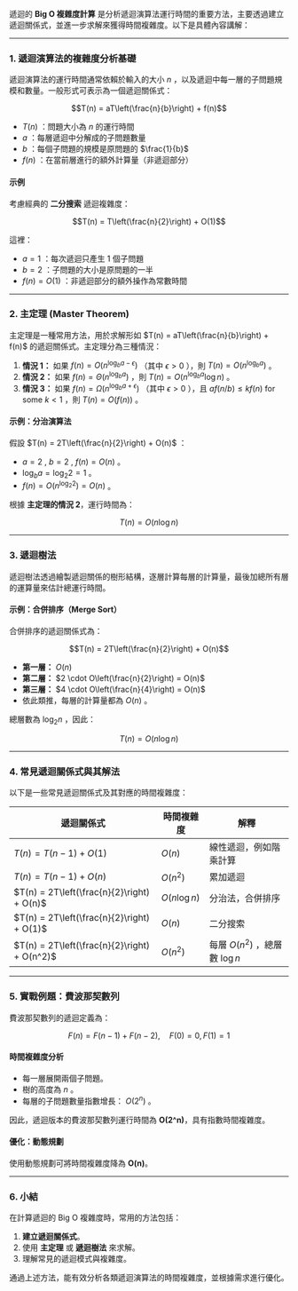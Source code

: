 遞迴的 **Big O 複雜度計算** 是分析遞迴演算法運行時間的重要方法，主要透過建立遞迴關係式，並進一步求解來獲得時間複雜度。以下是具體內容講解：

---

### 1. **遞迴演算法的複雜度分析基礎**
遞迴演算法的運行時間通常依賴於輸入的大小  $`n`$ ，以及遞迴中每一層的子問題規模和數量。一般形式可表示為一個遞迴關係式：


```math
T(n) = aT\left(\frac{n}{b}\right) + f(n)
```


-  $`T(n)`$ ：問題大小為  $`n`$  的運行時間  
-  $`a`$ ：每層遞迴中分解成的子問題數量  
-  $`b`$ ：每個子問題的規模是原問題的  $`\frac{1}{b}`$   
-  $`f(n)`$ ：在當前層進行的額外計算量（非遞迴部分）  

#### **示例**
考慮經典的 **二分搜索** 遞迴複雜度：

```math
T(n) = T\left(\frac{n}{2}\right) + O(1)
```


這裡：
-  $`a = 1`$ ：每次遞迴只產生 1 個子問題  
-  $`b = 2`$ ：子問題的大小是原問題的一半  
-  $`f(n) = O(1)`$ ：非遞迴部分的額外操作為常數時間  

---

### 2. **主定理 (Master Theorem)**
主定理是一種常用方法，用於求解形如  $`T(n) = aT\left(\frac{n}{b}\right) + f(n)`$  的遞迴關係式。主定理分為三種情況：

1. **情況 1：** 如果  $`f(n) = O(n^{\log_b a - \epsilon})`$  （其中  $`\epsilon > 0`$ ），則  $`T(n) = O(n^{\log_b a})`$ 。  
2. **情況 2：** 如果  $`f(n) = \Theta(n^{\log_b a})`$ ，則  $`T(n) = O(n^{\log_b a} \log n)`$ 。  
3. **情況 3：** 如果  $`f(n) = \Omega(n^{\log_b a + \epsilon})`$  （其中  $`\epsilon > 0`$ ），且  $`a f(n/b) \leq kf(n)`$  for some  $`k < 1`$ ，則  $`T(n) = O(f(n))`$ 。

#### **示例：分治演算法**
假設  $`T(n) = 2T\left(\frac{n}{2}\right) + O(n)`$ ：  
-  $`a = 2`$ ,  $`b = 2`$ ,  $`f(n) = O(n)`$ 。  
-  $`\log_b a = \log_2 2 = 1`$ 。  
-  $`f(n) = O(n^{\log_2 2}) = O(n)`$ 。  

根據 **主定理的情況 2**，運行時間為：  

```math
T(n) = O(n \log n)
```


---

### 3. **遞迴樹法**
遞迴樹法透過繪製遞迴關係的樹形結構，逐層計算每層的計算量，最後加總所有層的運算量來估計總運行時間。

#### **示例：合併排序（Merge Sort）**
合併排序的遞迴關係式為：

```math
T(n) = 2T\left(\frac{n}{2}\right) + O(n)
```


- **第一層：**  $`O(n)`$   
- **第二層：**  $`2 \cdot O\left(\frac{n}{2}\right) = O(n)`$   
- **第三層：**  $`4 \cdot O\left(\frac{n}{4}\right) = O(n)`$   
- 依此類推，每層的計算量都為  $`O(n)`$ 。  

總層數為  $`\log_2 n`$ ，因此：

```math
T(n) = O(n \log n)
```


---

### 4. **常見遞迴關係式與其解法**
以下是一些常見遞迴關係式及其對應的時間複雜度：

| 遞迴關係式                        | 時間複雜度       | 解釋                          |
|---------------------------------|-----------------|-----------------------------|
|  $`T(n) = T(n-1) + O(1)`$         |  $`O(n)`$        | 線性遞迴，例如階乘計算        |
|  $`T(n) = T(n-1) + O(n)`$         |  $`O(n^2)`$      | 累加遞迴                     |
|  $`T(n) = 2T\left(\frac{n}{2}\right) + O(n)`$  |  $`O(n \log n)`$  | 分治法，合併排序              |
|  $`T(n) = 2T\left(\frac{n}{2}\right) + O(1)`$  |  $`O(n)`$        | 二分搜索                     |
|  $`T(n) = 2T\left(\frac{n}{2}\right) + O(n^2)`$  |  $`O(n^2)`$      | 每層  $`O(n^2)`$ ，總層數  $`\log n`$  |

---

### 5. **實戰例題：費波那契數列**
費波那契數列的遞迴定義為：

```math
F(n) = F(n-1) + F(n-2), \quad F(0) = 0, F(1) = 1
```


#### **時間複雜度分析**
- 每一層展開兩個子問題。  
- 樹的高度為  $`n`$ 。  
- 每層的子問題數量指數增長： $`O(2^n)`$ 。  

因此，遞迴版本的費波那契數列運行時間為 **O(2^n)**，具有指數時間複雜度。

#### **優化：動態規劃**
使用動態規劃可將時間複雜度降為 **O(n)**。

---

### 6. **小結**
在計算遞迴的 Big O 複雜度時，常用的方法包括：
1. **建立遞迴關係式**。  
2. 使用 **主定理** 或 **遞迴樹法** 來求解。  
3. 理解常見的遞迴模式與複雜度。  

通過上述方法，能有效分析各類遞迴演算法的時間複雜度，並根據需求進行優化。